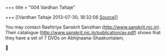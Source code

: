 +++
title = "004 Vardhan Taltaje"

+++
[[Vardhan Taltaje	2013-07-30, 18:32:06 [Source](https://groups.google.com/g/samskrita/c/1YNGKhrXZVc)]]



You may contact Rashtriya Sanskrit Sansthan (<http://www.sanskrit.nic.in>). Their catalogue (<http://www.sanskrit.nic.in/publication/av.pdf>) shows that they have a set of 7 DVDs on Abhijnaana-Shaakuntalam,  



